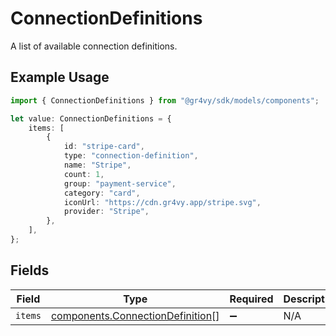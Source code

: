 # ConnectionDefinitions

A list of available connection definitions.

## Example Usage

```typescript
import { ConnectionDefinitions } from "@gr4vy/sdk/models/components";

let value: ConnectionDefinitions = {
    items: [
        {
            id: "stripe-card",
            type: "connection-definition",
            name: "Stripe",
            count: 1,
            group: "payment-service",
            category: "card",
            iconUrl: "https://cdn.gr4vy.app/stripe.svg",
            provider: "Stripe",
        },
    ],
};
```

## Fields

| Field                                                                                | Type                                                                                 | Required                                                                             | Description                                                                          |
| ------------------------------------------------------------------------------------ | ------------------------------------------------------------------------------------ | ------------------------------------------------------------------------------------ | ------------------------------------------------------------------------------------ |
| `items`                                                                              | [components.ConnectionDefinition](../../models/components/connectiondefinition.md)[] | :heavy_minus_sign:                                                                   | N/A                                                                                  |